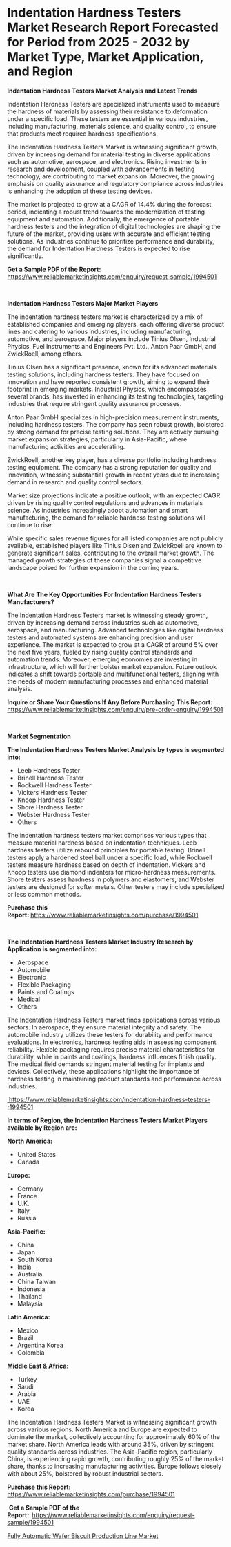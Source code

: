 <p><h1>Indentation Hardness Testers Market Research Report Forecasted for Period from 2025 -  2032 by Market Type, Market Application, and Region</h1></p><p><strong>Indentation Hardness Testers Market Analysis and Latest Trends</strong></p>
<p><p>Indentation Hardness Testers are specialized instruments used to measure the hardness of materials by assessing their resistance to deformation under a specific load. These testers are essential in various industries, including manufacturing, materials science, and quality control, to ensure that products meet required hardness specifications.</p><p>The Indentation Hardness Testers Market is witnessing significant growth, driven by increasing demand for material testing in diverse applications such as automotive, aerospace, and electronics. Rising investments in research and development, coupled with advancements in testing technology, are contributing to market expansion. Moreover, the growing emphasis on quality assurance and regulatory compliance across industries is enhancing the adoption of these testing devices.</p><p>The market is projected to grow at a CAGR of 14.4% during the forecast period, indicating a robust trend towards the modernization of testing equipment and automation. Additionally, the emergence of portable hardness testers and the integration of digital technologies are shaping the future of the market, providing users with accurate and efficient testing solutions. As industries continue to prioritize performance and durability, the demand for Indentation Hardness Testers is expected to rise significantly.</p></p>
<p><strong>Get a Sample PDF of the Report:&nbsp;</strong> <a href="https://www.reliablemarketinsights.com/enquiry/request-sample/1994501?utm_campaign=2891&utm_medium=2&utm_source=Github&utm_content=ia&utm_term=02032025&utm_id=indentation-hardness-testers">https://www.reliablemarketinsights.com/enquiry/request-sample/1994501</a></p>
<p>&nbsp;</p>
<p><strong>Indentation Hardness Testers Major Market Players</strong></p>
<p><p>The indentation hardness testers market is characterized by a mix of established companies and emerging players, each offering diverse product lines and catering to various industries, including manufacturing, automotive, and aerospace. Major players include Tinius Olsen, Industrial Physics, Fuel Instruments and Engineers Pvt. Ltd., Anton Paar GmbH, and ZwickRoell, among others.</p><p>Tinius Olsen has a significant presence, known for its advanced materials testing solutions, including hardness testers. They have focused on innovation and have reported consistent growth, aiming to expand their footprint in emerging markets. Industrial Physics, which encompasses several brands, has invested in enhancing its testing technologies, targeting industries that require stringent quality assurance processes.</p><p>Anton Paar GmbH specializes in high-precision measurement instruments, including hardness testers. The company has seen robust growth, bolstered by strong demand for precise testing solutions. They are actively pursuing market expansion strategies, particularly in Asia-Pacific, where manufacturing activities are accelerating.</p><p>ZwickRoell, another key player, has a diverse portfolio including hardness testing equipment. The company has a strong reputation for quality and innovation, witnessing substantial growth in recent years due to increasing demand in research and quality control sectors.</p><p>Market size projections indicate a positive outlook, with an expected CAGR driven by rising quality control regulations and advances in materials science. As industries increasingly adopt automation and smart manufacturing, the demand for reliable hardness testing solutions will continue to rise.</p><p>While specific sales revenue figures for all listed companies are not publicly available, established players like Tinius Olsen and ZwickRoell are known to generate significant sales, contributing to the overall market growth. The managed growth strategies of these companies signal a competitive landscape poised for further expansion in the coming years.</p></p>
<p>&nbsp;</p>
<p><strong>What Are The Key Opportunities For Indentation Hardness Testers Manufacturers?</strong></p>
<p><p>The Indentation Hardness Testers market is witnessing steady growth, driven by increasing demand across industries such as automotive, aerospace, and manufacturing. Advanced technologies like digital hardness testers and automated systems are enhancing precision and user experience. The market is expected to grow at a CAGR of around 5% over the next five years, fueled by rising quality control standards and automation trends. Moreover, emerging economies are investing in infrastructure, which will further bolster market expansion. Future outlook indicates a shift towards portable and multifunctional testers, aligning with the needs of modern manufacturing processes and enhanced material analysis.</p></p>
<p><strong>Inquire or Share Your Questions If Any Before Purchasing This Report:</strong> <a href="https://www.reliablemarketinsights.com/enquiry/pre-order-enquiry/1994501?utm_campaign=2891&utm_medium=2&utm_source=Github&utm_content=ia&utm_term=02032025&utm_id=indentation-hardness-testers">https://www.reliablemarketinsights.com/enquiry/pre-order-enquiry/1994501</a></p>
<p>&nbsp;</p>
<p><strong>Market Segmentation</strong></p>
<p><strong>The Indentation Hardness Testers Market Analysis by types is segmented into:</strong></p>
<p><ul><li>Leeb Hardness Tester</li><li>Brinell Hardness Tester</li><li>Rockwell Hardness Tester</li><li>Vickers Hardness Tester</li><li>Knoop Hardness Tester</li><li>Shore Hardness Tester</li><li>Webster Hardness Tester</li><li>Others</li></ul></p>
<p><p>The indentation hardness testers market comprises various types that measure material hardness based on indentation techniques. Leeb hardness testers utilize rebound principles for portable testing. Brinell testers apply a hardened steel ball under a specific load, while Rockwell testers measure hardness based on depth of indentation. Vickers and Knoop testers use diamond indenters for micro-hardness measurements. Shore testers assess hardness in polymers and elastomers, and Webster testers are designed for softer metals. Other testers may include specialized or less common methods.</p></p>
<p><strong>Purchase this Report:&nbsp;</strong><a href="https://www.reliablemarketinsights.com/purchase/1994501?utm_campaign=2891&utm_medium=2&utm_source=Github&utm_content=ia&utm_term=02032025&utm_id=indentation-hardness-testers">https://www.reliablemarketinsights.com/purchase/1994501</a></p>
<p>&nbsp;</p>
<p><strong>The Indentation Hardness Testers Market Industry Research by Application is segmented into:</strong></p>
<p><ul><li>Aerospace</li><li>Automobile</li><li>Electronic</li><li>Flexible Packaging</li><li>Paints and Coatings</li><li>Medical</li><li>Others</li></ul></p>
<p><p>The Indentation Hardness Testers market finds applications across various sectors. In aerospace, they ensure material integrity and safety. The automobile industry utilizes these testers for durability and performance evaluations. In electronics, hardness testing aids in assessing component reliability. Flexible packaging requires precise material characteristics for durability, while in paints and coatings, hardness influences finish quality. The medical field demands stringent material testing for implants and devices. Collectively, these applications highlight the importance of hardness testing in maintaining product standards and performance across industries.</p></p>
<p><a href="https://www.reliablemarketinsights.com/indentation-hardness-testers-r1994501?utm_campaign=2891&utm_medium=2&utm_source=Github&utm_content=ia&utm_term=02032025&utm_id=indentation-hardness-testers">&nbsp;https://www.reliablemarketinsights.com/indentation-hardness-testers-r1994501</a></p>
<p><strong>In terms of Region, the Indentation Hardness Testers Market Players available by Region are:</strong></p>
<p>
    <p> <strong> North America: </strong>
        <ul>
            <li>United States</li>
            <li>Canada</li>
        </ul>
        </p> 
    <p> <strong> Europe: </strong>
        <ul>
            <li>Germany</li>
            <li>France</li>
            <li>U.K.</li>
            <li>Italy</li>
            <li>Russia</li>
        </ul>
        </p> 
    <p> <strong> Asia-Pacific: </strong>
        <ul>
            <li>China</li>
            <li>Japan</li>
            <li>South Korea</li>
            <li>India</li>
            <li>Australia</li>
            <li>China Taiwan</li>
            <li>Indonesia</li>
            <li>Thailand</li>
            <li>Malaysia</li>
        </ul>
        </p> 
    <p> <strong> Latin America: </strong>
        <ul>
            <li>Mexico</li>
            <li>Brazil</li>
            <li>Argentina Korea</li>
            <li>Colombia</li>
        </ul>
        </p> 
    <p> <strong> Middle East & Africa: </strong>
        <ul>
            <li>Turkey</li>
            <li>Saudi</li>
            <li>Arabia</li>
            <li>UAE</li>
            <li>Korea</li>
        </ul>
    </p>
    </p>
<p><p>The Indentation Hardness Testers Market is witnessing significant growth across various regions. North America and Europe are expected to dominate the market, collectively accounting for approximately 60% of the market share. North America leads with around 35%, driven by stringent quality standards across industries. The Asia-Pacific region, particularly China, is experiencing rapid growth, contributing roughly 25% of the market share, thanks to increasing manufacturing activities. Europe follows closely with about 25%, bolstered by robust industrial sectors.</p></p>
<p><strong>Purchase this Report: </strong><a href="https://www.reliablemarketinsights.com/purchase/1994501?utm_campaign=2891&utm_medium=2&utm_source=Github&utm_content=ia&utm_term=02032025&utm_id=indentation-hardness-testers">https://www.reliablemarketinsights.com/purchase/1994501</a></p>
<p>&nbsp;<strong>Get a Sample PDF of the Report:&nbsp;&nbsp;</strong><a href="https://www.reliablemarketinsights.com/enquiry/request-sample/1994501?utm_campaign=2891&utm_medium=2&utm_source=Github&utm_content=ia&utm_term=02032025&utm_id=indentation-hardness-testers">https://www.reliablemarketinsights.com/enquiry/request-sample/1994501</a></p>
<p><strong></strong></p>
<p><p><a href="https://github.com/hunanuzmez/Market-Research-Report-List-1/blob/main/fully-automatic-wafer-biscuit-production-line-market.md?utm_campaign=2891&utm_medium=2&utm_source=Github&utm_content=ia&utm_term=02032025&utm_id=indentation-hardness-testers">Fully Automatic Wafer Biscuit Production Line Market</a></p></p>